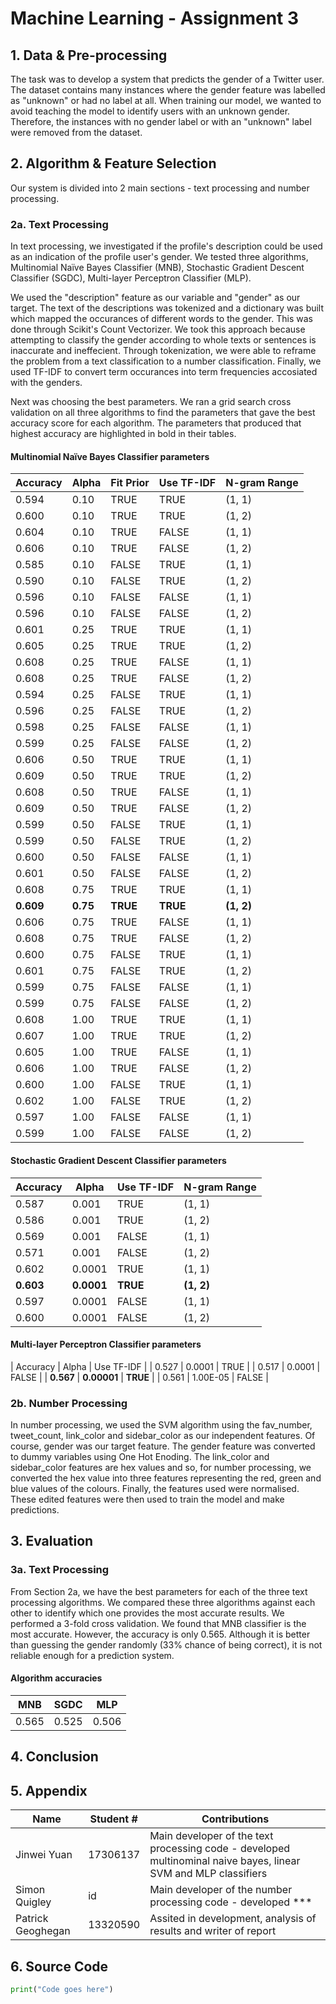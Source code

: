 # Machine Learning - Assignment 3

## 1. Data & Pre-processing

The task was to develop a system that predicts the gender of a Twitter user. The dataset contains many instances where the gender feature was labelled as "unknown" or had no label at all. When training our model, we wanted to avoid teaching the model to identify users with an unknown gender. Therefore, the instances with no gender label or with an "unknown" label were removed from the dataset.

## 2. Algorithm & Feature Selection

Our system is divided into 2 main sections - text processing and number processing.

### 2a. Text Processing

In text processing, we investigated if the profile's description could be used as an indication of the profile user's gender. We tested three algorithms, Multinomial Naïve Bayes Classifier (MNB), Stochastic Gradient Descent Classifier (SGDC), Multi-layer Perceptron Classifier (MLP).

We used the "description" feature as our variable and "gender" as our target. The text of the descriptions was tokenized and a dictionary was built which mapped the occurances of different words to the gender. This was done through Scikit's Count Vectorizer. We took this approach because attempting to classify the gender according to whole texts or sentences is inaccurate and ineffecient. Through tokenization, we were able to reframe the problem from a text classification to a number classification. Finally, we used TF-IDF to convert term occurances into term frequencies accosiated with the genders.

Next was choosing the best parameters. We ran a grid search cross validation on all three algorithms to find the parameters that gave the best accuracy score for each algorithm. The parameters that produced that highest accuracy are highlighted in bold in their tables.

#### Multinomial Naïve Bayes Classifier parameters

| Accuracy | Alpha | Fit Prior | Use TF-IDF | N-gram Range |
| --- | --- | --- | --- | --- |
| 0.594 | 0.10 | TRUE  | TRUE  | (1, 1) |
| 0.600 | 0.10 | TRUE  | TRUE  | (1, 2) |
| 0.604 | 0.10 | TRUE  | FALSE | (1, 1) |
| 0.606 | 0.10 | TRUE  | FALSE | (1, 2) |
| 0.585 | 0.10 | FALSE | TRUE  | (1, 1) |
| 0.590 | 0.10 | FALSE | TRUE  | (1, 2) |
| 0.596 | 0.10 | FALSE | FALSE | (1, 1) |
| 0.596 | 0.10 | FALSE | FALSE | (1, 2) |
| 0.601 | 0.25 | TRUE  | TRUE  | (1, 1) |
| 0.605 | 0.25 | TRUE  | TRUE  | (1, 2) |
| 0.608 | 0.25 | TRUE  | FALSE | (1, 1) |
| 0.608 | 0.25 | TRUE  | FALSE | (1, 2) |
| 0.594 | 0.25 | FALSE | TRUE  | (1, 1) |
| 0.596 | 0.25 | FALSE | TRUE  | (1, 2) |
| 0.598 | 0.25 | FALSE | FALSE | (1, 1) |
| 0.599 | 0.25 | FALSE | FALSE | (1, 2) |
| 0.606 | 0.50 | TRUE  | TRUE  | (1, 1) |
| 0.609 | 0.50 | TRUE  | TRUE  | (1, 2) |
| 0.608 | 0.50 | TRUE  | FALSE | (1, 1) |
| 0.609 | 0.50 | TRUE  | FALSE | (1, 2) |
| 0.599 | 0.50 | FALSE | TRUE  | (1, 1) |
| 0.599 | 0.50 | FALSE | TRUE  | (1, 2) |
| 0.600 | 0.50 | FALSE | FALSE | (1, 1) |
| 0.601 | 0.50 | FALSE | FALSE | (1, 2) |
| 0.608 | 0.75 | TRUE  | TRUE  | (1, 1) |
| **0.609** | **0.75** | **TRUE**  | **TRUE**  | **(1, 2)** |
| 0.606 | 0.75 | TRUE  | FALSE | (1, 1) |
| 0.608 | 0.75 | TRUE  | FALSE | (1, 2) |
| 0.600 | 0.75 | FALSE | TRUE  | (1, 1) |
| 0.601 | 0.75 | FALSE | TRUE  | (1, 2) |
| 0.599 | 0.75 | FALSE | FALSE | (1, 1) |
| 0.599 | 0.75 | FALSE | FALSE | (1, 2) |
| 0.608 | 1.00 | TRUE  | TRUE  | (1, 1) |
| 0.607 | 1.00 | TRUE  | TRUE  | (1, 2) |
| 0.605 | 1.00 | TRUE  | FALSE | (1, 1) |
| 0.606 | 1.00 | TRUE  | FALSE | (1, 2) |
| 0.600 | 1.00 | FALSE | TRUE  | (1, 1) |
| 0.602 | 1.00 | FALSE | TRUE  | (1, 2) |
| 0.597 | 1.00 | FALSE | FALSE | (1, 1) |
| 0.599 | 1.00 | FALSE | FALSE | (1, 2) |

#### Stochastic Gradient Descent Classifier parameters

| Accuracy | Alpha | Use TF-IDF | N-gram Range |
| --- | --- | --- | --- |
| 0.587 | 0.001  | TRUE  | (1, 1) |
| 0.586 | 0.001  | TRUE  | (1, 2) |
| 0.569 | 0.001  | FALSE | (1, 1) |
| 0.571 | 0.001  | FALSE | (1, 2) |
| 0.602 | 0.0001 | TRUE  | (1, 1) |
| **0.603** | **0.0001** | **TRUE**  | **(1, 2)** |
| 0.597 | 0.0001 | FALSE | (1, 1) |
| 0.600 | 0.0001 | FALSE | (1, 2) |

#### Multi-layer Perceptron Classifier parameters

| Accuracy | Alpha | Use TF-IDF |
| 0.527 | 0.0001   | TRUE  |
| 0.517 | 0.0001   | FALSE |
| **0.567** | **0.00001**  | **TRUE**  |
| 0.561 | 1.00E-05 | FALSE |

### 2b. Number Processing

In number processing, we used the SVM algorithm using the fav_number, tweet_count, link_color and sidebar_color as our independent features. Of course, gender was our target feature. The gender feature was converted to dummy variables using One Hot Enoding. The link_color and sidebar_color features are hex values and so, for number processing, we converted the hex value into three features representing the red, green and blue values of the colours. Finally, the features used were normalised. These edited features were then used to train the model and make predictions. 

## 3. Evaluation

### 3a. Text Processing

From Section 2a, we have the best parameters for each of the three text processing algorithms. We compared these three algorithms against each other to identify which one provides the most accurate results. We performed a 3-fold cross validation. We found that MNB classifier is the most accurate. However, the accuracy is only 0.565. Although it is better than guessing the gender randomly (33% chance of being correct), it is not reliable enough for a prediction system.

#### Algorithm accuracies

| MNB | SGDC | MLP |
| --- | --- | --- |
| 0.565 | 0.525 | 0.506 |

## 4. Conclusion

## 5. Appendix

| Name | Student # | Contributions |
| --- | --- | --- |
| Jinwei Yuan | 17306137 | Main developer of the text processing code - developed multinominal naive bayes, linear SVM and MLP classifiers |
| Simon Quigley | id | Main developer of the number processing code - developed *** |
| Patrick Geoghegan | 13320590 | Assited in development, analysis of results and writer of report |

## 6. Source Code

```python
print("Code goes here")
```
